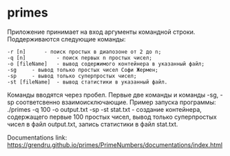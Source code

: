 # primes

Приложение принимает на вход аргументы командной строки. Поддерживаются следующие команды:

	-r [n]		- поиск простых в диапозоне от 2 до n;
	-q [n]          - поиск первых n простых чисел;
	-o [fileName]   - вывод содержимого контейнера в указанный файл;
	-sg		- вывод только простых чисел Софи Жермен;
	-sp		- вывод только суперпростых чисел;
	-st [fileName]  - вывод статистики в указанный файл. 
 
Команды вводятся через пробел. Первые две команды и команды -sg, -sp соответсвенно взаимоисключающие. Пример запуска программы:
./primes -q 100 -o output.txt -sp -st stat.txt		- создание контейнера, содержащего первые 100 простых чисел, вывод только суперпростых чисел в файл output.txt, запись статистики в файл stat.txt.

Documentations link: https://grendru.github.io/primes/PrimeNumbers/documentations/index.html
